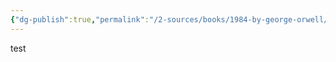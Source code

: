 ```yaml
---
{"dg-publish":true,"permalink":"/2-sources/books/1984-by-george-orwell/","title":"1984","created":"2025-07-18T12:01:45.178+10:00","updated":"2025-09-05T15:58:10.649+10:00"}
---
```


test

